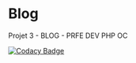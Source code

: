 # Blog
 Projet 3 - BLOG - PRFE DEV PHP OC

[![Codacy Badge](https://app.codacy.com/project/badge/Grade/c3958ea5270544fdbd48aaf0b9ca5eff)](https://www.codacy.com/gh/ludodrapo/Blog/dashboard?utm_source=github.com&amp;utm_medium=referral&amp;utm_content=ludodrapo/Blog&amp;utm_campaign=Badge_Grade)

